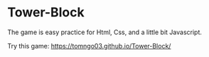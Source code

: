 # Tower-Block
The game is easy practice for Html, Css, and a little bit Javascript.

Try this game: https://tomngo03.github.io/Tower-Block/
